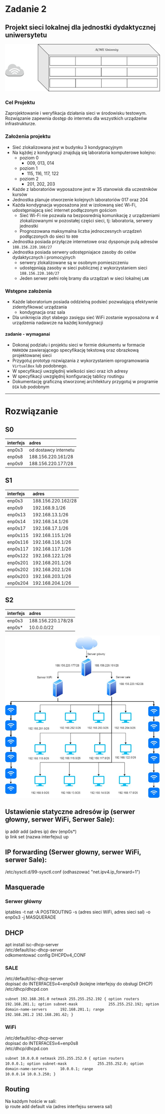 # Zadanie 2

## Projekt sieci lokalnej dla jednostki dydaktycznej uniwersytetu

![budynek](budynek.svg)

### Cel Projektu
  Zaprojektowanie i weryfikacja działania sieci w środowisku testowym. 
  Rozwiązanie zapewnia dostęp do internetu dla wszystkich urządzeńw infrastrukturze.
  
### Założenia projektu

* Sieć zlokalizowana jest w budynku 3 kondygnacyjnym
* Na kążdej z kondygnacji znajdują się laboratoria komputerowe kolejno:
  * poziom 0 
    * 009, 013, 014
  * poziom 1
    * 115, 116, 117, 122
  * poziom 2
    * 201, 202, 203 
* Każde z laboratoriów wyposażone jest w 35 stanowisk dla uczestników kursów
* Jednostka planuje otworzenie kolejnych laboratoriów 017 oraz 204
* Każda kondygnacja wyposażona jest w izolowaną sieć Wi-Fi, udostępniajacą sieć internet podłączonym gościom
  * Sieć Wi-Fi nie pozwala na bezposrednią komunikację z urządzeniami zlokalizowanymi w pozostałej części sieci,
    tj: laboratoria, serwery jednostki
  * Prognozowana maksymalna liczba jednoczesnych urządzeń podłączonych do sieci to ``800``
* Jednostka posiada przyłącze internetowe oraz dysponuje pulą adresów ``188.156.220.160/27``
* Jednostka posiada serwery udostępniajace zasoby do celów dydaktycznych i promocyjnych
  * serwery zlokalizowane są w osobnym pomieszczeniu
  * udostępniają zasoby w sieci publicznej z wykorzystaniem sieci ``188.156.220.160/27``
  * Jeden serwer pełni rolę bramy dla urządzań w sieci lokalnej ``LAN``

### Wstępne założenia

* Każde laboratorium posiada oddzielną podsieć pozwalającą efektywnie zidentyfikować urządzania
  * kondygnacja oraz sala
* Dla uniknięcia zbyt słabego zasięgu sieć WiFi zostanie wyposażona w 4 urządzenia nadawcze na każdej kondygnacji
 

#### zadanie - wymaganai

* Dokonaj podziału i projektu sieci w formie dokumentu w formacie ``MARKDOW`` zawierającego specyfikację tekstową oraz obrazkową
  projektowanej sieci
* Przygotuj prototyp rozwiązania z wykorzystaniem oprogramowania ``VirtualBox`` lub podobnego.
* W specyfikacji uwzględnij wielkości sieci oraz ich adresy
* W specyfikacji uwzględnij konfigurację tablicy routingu
* Dokumentację graficzną stworzonej architektury przygotuj w programie ``DIA`` lub podobnym

--------------
# Rozwiązanie

S0
---
|  interfejs  |  adres  |
|:------------|:--------|
| enp0s3 | od dostawcy internetu |
| enp0s8 | 188.156.220.161/28 |
| enp0s9 | 188.156.220.177/28 | 

S1
---
|  interfejs  |  adres  |
|:------------|:--------|
| enp0s3 | 188.156.220.162/28 |
| enp0s9 | 192.168.9.1/26 |
| enp0s13 | 192.168.13.1/26 |
| enp0s14 | 192.168.14.1/26 |
| enp0s17 | 192.168.17.1/26 |
| enp0s115 | 192.168.115.1/26 |
| enp0s116 | 192.168.116.1/26 |
| enp0s117 | 192.168.117.1/26 |
| enp0s122 | 192.168.122.1/26 |
| enp0s201 | 192.168.201.1/26 |
| enp0s202 | 192.168.202.1/26 |
| enp0s203 | 192.168.203.1/26 |
| enp0s204 | 192.168.204.1/26 |

S2
---
|  interfejs  |  adres  |
|:------------|:--------|
| enp0s3 | 188.156.220.178/28 |
| enp0s* | 10.0.0.0/22 | 
  
![budynek](Diagram.jpg)
  
 ## Ustawienie statyczne adresów ip (serwer głowny, serwer WiFi, Serwer Sale):  
ip addr add (adres ip) dev (enp0s*)  
ip link set (nazwa interfejsu) up  
## IP forwarding (Serwer głowny, serwer WiFi, serwer Sale):  
/etc/sysctl.d/99-sysctl.conf (odhaszować "net.ipv4.ip_forward=1")  
## Masquerade  
### Serwer główny  
iptables -t nat -A POSTROUTING -s (adres sieci WiFi, adres sieci sal) -o enp0s3 -j MASQUERADE  
## DHCP  
apt install isc-dhcp-server  
/etc/default/isc-dhcp-server  
odkomentować config DHCPDv4_CONF
### SALE  
/etc/default/isc-dhcp-server  
dopisać do INTERFACESv4=enp0s9 (kolejne interfejsy do obsługi DHCP)  
/etc/dhcp/dhcpd.con  

``subnet 192.168.201.0 netmask 255.255.252.192 {
        option routers                  192.168.201.1;
        option subnet-mask              255.255.252.192;
        option domain-name-servers      192.168.201.1;
        range                           192.168.201.2 192.168.201.62;
}``  
### WiFi  
/etc/default/isc-dhcp-server  
dopisać do INTERFACESv4=enp0s8  
/etc/dhcp/dhcpd.con  

``subnet 10.0.0.0 netmask 255.255.252.0 {
        option routers                  10.0.0.1;
        option subnet-mask              255.255.252.0;
        option domain-name-servers      10.0.0.1;
        range                           10.0.0.14 10.0.3.250;
}``  
## Routing  
Na każdym hoście w sali:  
ip route add default via (adres interfejsu serwera sal)
